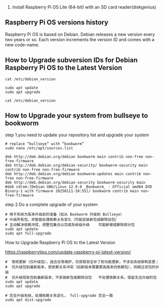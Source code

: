 1. Install Raspberry Pi OS Lite (64-bit) with an SD card reader(diskgenius)

## Raspberry Pi OS versions history

Raspberry Pi OS is based on Debian. Debian releases a new version every two years or so.
Each version increments the version ID and comes with a new code-name.

## How to Upgrade subversion IDs for Debian Raspberry Pi OS to the Latest Version

~~~
cat /etc/debian_version

sudo apt update
sudo apt upgrade

cat /etc/debian_version
~~~


## How to Upgrade  your system from bullseye to bookworm

step 1.you need to update your repository list and upgrade your system
~~~
# replace “bullseye” with “bookworm”
sudo nano /etc/apt/sources.list
~~~

~~~
deb http://deb.debian.org/debian bookworm main contrib non-free non-free-firmware
deb http://deb.debian.org/debian-security/ bookworm-security main contrib non-free non-free-firmware
deb http://deb.debian.org/debian bookworm-updates main contrib non-free non-free-firmware
deb http://deb.debian.org/debian-security bookworm-security main
#deb cdrom:[Debian GNU/Linux 12.9.0 _Bookworm_ - Official amd64 DVD Binary-1 with firmware 20250111-10:55]/ bookworm contrib main non-free-firmware
~~~


step 2.Do a complete upgrade of your system
~~~
# 用于系统大版本升级前的准备（如从 Bookworm 升级到 Bullseye）
# 升级所有包，并智能处理依赖关系变化（可能安装新包或删除旧包）
# 主动解决依赖冲突，调整包集合以完成系统级升级	可能新增或删除部分包
sudo apt update
sudo apt full-upgrade
~~~


How to Upgrade Raspberry Pi OS to the Latest Version

https://raspberrytips.com/update-raspberry-pi-latest-version/

~~~
#  常规更新（仅升级包），适合日常维护，仅获取安全补丁和功能更新，不涉及系统架构变更；
#  仅升级包到最新版本，若依赖关系冲突（如新版本需要更高版本的依赖包），则跳过该包的升级
#  仅升级现有包到最新版本，不安装新包或删除旧包	不处理依赖关系，保留无法升级的包
sudo apt update
sudo apt upgrade
~~~

~~~
# 完全升级系统，处理依赖关系变化， full-upgrade 完全一致
sudo apt dist-upgrade
~~~


